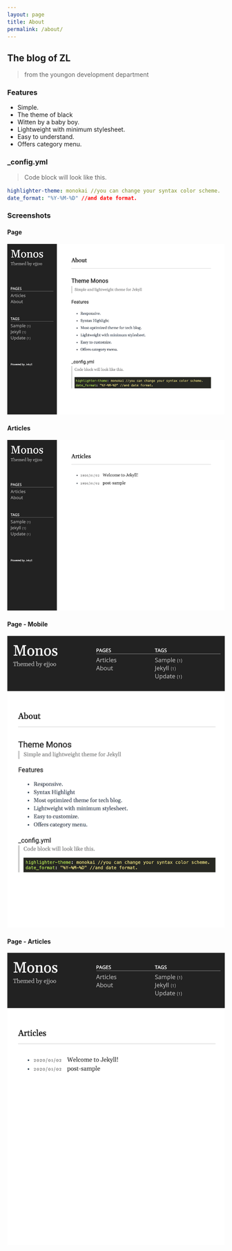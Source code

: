 ```yaml
---
layout: page
title: About
permalink: /about/
---
```


## The blog of ZL
> from the youngon development department

### Features
- Simple.
- The theme of black
- Witten by a baby boy.
- Lightweight with minimum stylesheet.
- Easy to understand.
- Offers category menu.

### _config.yml
> Code block will look like this.
```yml
highlighter-theme: monokai //you can change your syntax color scheme.
date_format: "%Y-%M-%D" //and date format.
```

### Screenshots
#### Page
![alt text](/public/img/screenshot-1.png)
#### Articles
![alt text](/public/img/screenshot-2.png)
#### Page - Mobile
![alt text](/public/img/screenshot-m1.png)
#### Page - Articles
![alt text](/public/img/screenshot-m2.png)
